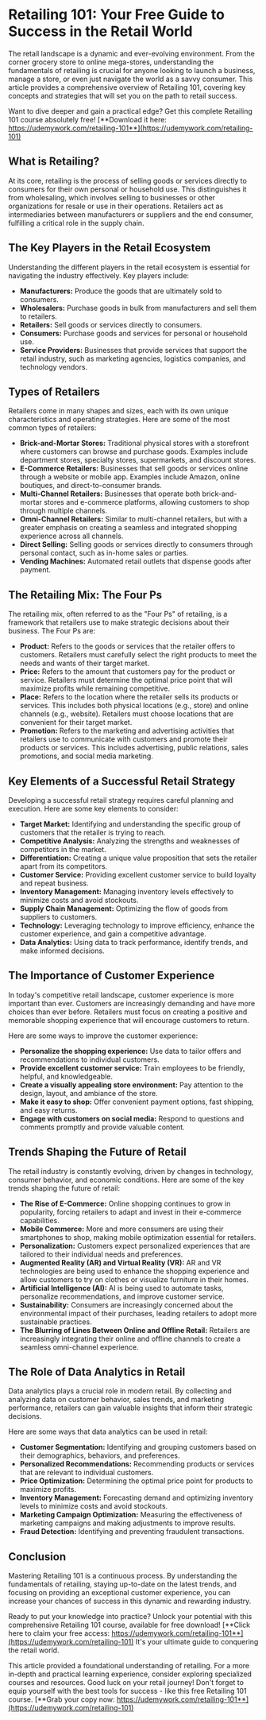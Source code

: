# Retailing 101: Your Free Guide to Success in the Retail World

The retail landscape is a dynamic and ever-evolving environment. From the corner grocery store to online mega-stores, understanding the fundamentals of retailing is crucial for anyone looking to launch a business, manage a store, or even just navigate the world as a savvy consumer. This article provides a comprehensive overview of Retailing 101, covering key concepts and strategies that will set you on the path to retail success.

Want to dive deeper and gain a practical edge?  Get this complete Retailing 101 course absolutely free! [**Download it here: https://udemywork.com/retailing-101**](https://udemywork.com/retailing-101)

## What is Retailing?

At its core, retailing is the process of selling goods or services directly to consumers for their own personal or household use. This distinguishes it from wholesaling, which involves selling to businesses or other organizations for resale or use in their operations. Retailers act as intermediaries between manufacturers or suppliers and the end consumer, fulfilling a critical role in the supply chain.

## The Key Players in the Retail Ecosystem

Understanding the different players in the retail ecosystem is essential for navigating the industry effectively. Key players include:

*   **Manufacturers:** Produce the goods that are ultimately sold to consumers.
*   **Wholesalers:** Purchase goods in bulk from manufacturers and sell them to retailers.
*   **Retailers:** Sell goods or services directly to consumers.
*   **Consumers:** Purchase goods and services for personal or household use.
*   **Service Providers:** Businesses that provide services that support the retail industry, such as marketing agencies, logistics companies, and technology vendors.

## Types of Retailers

Retailers come in many shapes and sizes, each with its own unique characteristics and operating strategies. Here are some of the most common types of retailers:

*   **Brick-and-Mortar Stores:** Traditional physical stores with a storefront where customers can browse and purchase goods. Examples include department stores, specialty stores, supermarkets, and discount stores.
*   **E-Commerce Retailers:** Businesses that sell goods or services online through a website or mobile app. Examples include Amazon, online boutiques, and direct-to-consumer brands.
*   **Multi-Channel Retailers:** Businesses that operate both brick-and-mortar stores and e-commerce platforms, allowing customers to shop through multiple channels.
*   **Omni-Channel Retailers:** Similar to multi-channel retailers, but with a greater emphasis on creating a seamless and integrated shopping experience across all channels.
*   **Direct Selling:** Selling goods or services directly to consumers through personal contact, such as in-home sales or parties.
*   **Vending Machines:** Automated retail outlets that dispense goods after payment.

## The Retailing Mix: The Four Ps

The retailing mix, often referred to as the "Four Ps" of retailing, is a framework that retailers use to make strategic decisions about their business. The Four Ps are:

*   **Product:** Refers to the goods or services that the retailer offers to customers. Retailers must carefully select the right products to meet the needs and wants of their target market.
*   **Price:** Refers to the amount that customers pay for the product or service. Retailers must determine the optimal price point that will maximize profits while remaining competitive.
*   **Place:** Refers to the location where the retailer sells its products or services. This includes both physical locations (e.g., store) and online channels (e.g., website). Retailers must choose locations that are convenient for their target market.
*   **Promotion:** Refers to the marketing and advertising activities that retailers use to communicate with customers and promote their products or services. This includes advertising, public relations, sales promotions, and social media marketing.

## Key Elements of a Successful Retail Strategy

Developing a successful retail strategy requires careful planning and execution. Here are some key elements to consider:

*   **Target Market:** Identifying and understanding the specific group of customers that the retailer is trying to reach.
*   **Competitive Analysis:** Analyzing the strengths and weaknesses of competitors in the market.
*   **Differentiation:** Creating a unique value proposition that sets the retailer apart from its competitors.
*   **Customer Service:** Providing excellent customer service to build loyalty and repeat business.
*   **Inventory Management:** Managing inventory levels effectively to minimize costs and avoid stockouts.
*   **Supply Chain Management:** Optimizing the flow of goods from suppliers to customers.
*   **Technology:** Leveraging technology to improve efficiency, enhance the customer experience, and gain a competitive advantage.
*   **Data Analytics:** Using data to track performance, identify trends, and make informed decisions.

## The Importance of Customer Experience

In today's competitive retail landscape, customer experience is more important than ever. Customers are increasingly demanding and have more choices than ever before. Retailers must focus on creating a positive and memorable shopping experience that will encourage customers to return.

Here are some ways to improve the customer experience:

*   **Personalize the shopping experience:** Use data to tailor offers and recommendations to individual customers.
*   **Provide excellent customer service:** Train employees to be friendly, helpful, and knowledgeable.
*   **Create a visually appealing store environment:** Pay attention to the design, layout, and ambiance of the store.
*   **Make it easy to shop:** Offer convenient payment options, fast shipping, and easy returns.
*   **Engage with customers on social media:** Respond to questions and comments promptly and provide valuable content.

## Trends Shaping the Future of Retail

The retail industry is constantly evolving, driven by changes in technology, consumer behavior, and economic conditions. Here are some of the key trends shaping the future of retail:

*   **The Rise of E-Commerce:** Online shopping continues to grow in popularity, forcing retailers to adapt and invest in their e-commerce capabilities.
*   **Mobile Commerce:** More and more consumers are using their smartphones to shop, making mobile optimization essential for retailers.
*   **Personalization:** Customers expect personalized experiences that are tailored to their individual needs and preferences.
*   **Augmented Reality (AR) and Virtual Reality (VR):** AR and VR technologies are being used to enhance the shopping experience and allow customers to try on clothes or visualize furniture in their homes.
*   **Artificial Intelligence (AI):** AI is being used to automate tasks, personalize recommendations, and improve customer service.
*   **Sustainability:** Consumers are increasingly concerned about the environmental impact of their purchases, leading retailers to adopt more sustainable practices.
*   **The Blurring of Lines Between Online and Offline Retail:** Retailers are increasingly integrating their online and offline channels to create a seamless omni-channel experience.

## The Role of Data Analytics in Retail

Data analytics plays a crucial role in modern retail. By collecting and analyzing data on customer behavior, sales trends, and marketing performance, retailers can gain valuable insights that inform their strategic decisions.

Here are some ways that data analytics can be used in retail:

*   **Customer Segmentation:** Identifying and grouping customers based on their demographics, behaviors, and preferences.
*   **Personalized Recommendations:** Recommending products or services that are relevant to individual customers.
*   **Price Optimization:** Determining the optimal price point for products to maximize profits.
*   **Inventory Management:** Forecasting demand and optimizing inventory levels to minimize costs and avoid stockouts.
*   **Marketing Campaign Optimization:** Measuring the effectiveness of marketing campaigns and making adjustments to improve results.
*   **Fraud Detection:** Identifying and preventing fraudulent transactions.

## Conclusion

Mastering Retailing 101 is a continuous process. By understanding the fundamentals of retailing, staying up-to-date on the latest trends, and focusing on providing an exceptional customer experience, you can increase your chances of success in this dynamic and rewarding industry.

Ready to put your knowledge into practice? Unlock your potential with this comprehensive Retailing 101 course, available for free download! [**Click here to claim your free access: https://udemywork.com/retailing-101**](https://udemywork.com/retailing-101) It's your ultimate guide to conquering the retail world.

This article provided a foundational understanding of retailing. For a more in-depth and practical learning experience, consider exploring specialized courses and resources. Good luck on your retail journey! Don't forget to equip yourself with the best tools for success - like this free Retailing 101 course. [**Grab your copy now: https://udemywork.com/retailing-101**](https://udemywork.com/retailing-101)
